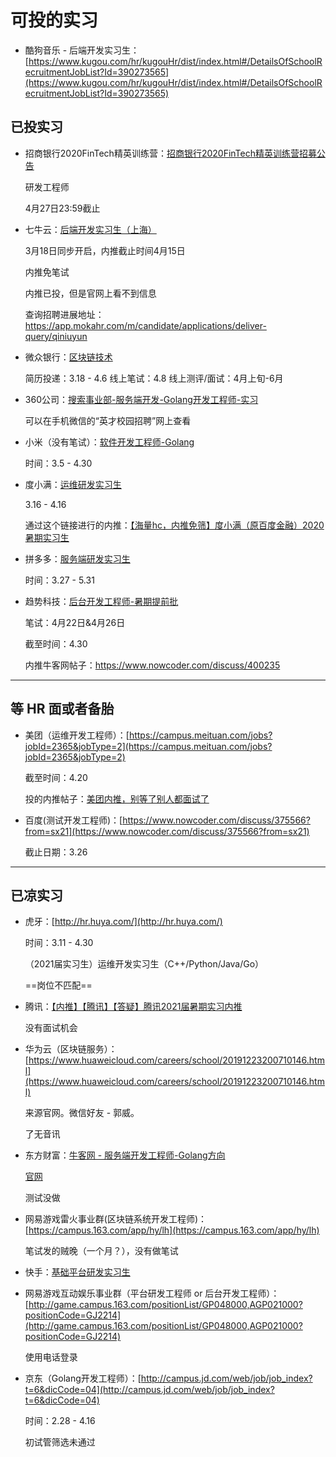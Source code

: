 # 可投的实习

- 酷狗音乐 - 后端开发实习生：[https://www.kugou.com/hr/kugouHr/dist/index.html#/DetailsOfSchoolRecruitmentJobList?Id=390273565](https://www.kugou.com/hr/kugouHr/dist/index.html#/DetailsOfSchoolRecruitmentJobList?Id=390273565)

## 已投实习

- 招商银行2020FinTech精英训练营：[招商银行2020FinTech精英训练营招募公告](https://www.nowcoder.com/discuss/402525?type=0&order=0&pos=4&page=1)

    研发工程师

    4月27日23:59截止

- 七牛云：[后端开发实习生（上海）](https://campus.qiniu.com/#/?_k=r8wlv8)

    3月18日同步开启，内推截止时间4月15日

    内推免笔试

    内推已投，但是官网上看不到信息

    查询招聘进展地址：https://app.mokahr.com/m/candidate/applications/deliver-query/qiniuyun

- 微众银行：[区块链技术](https://webank.cheng95.com/positions/intern)

    简历投递：3.18 - 4.6
    线上笔试：4.8
    线上测评/面试：4月上旬-6月

- 360公司：[搜索事业部-服务端开发-Golang开发工程师-实习](http://chrcmp.chinahr.com/views/2020-qihu360spring/job_intern.html)

    可以在手机微信的“英才校园招聘”网上查看

- 小米（没有笔试）：[软件开发工程师-Golang](https://app.mokahr.com/campus_apply/xiaomi/22018#/job/4444a46f-fc79-47cd-9e05-39a086f8011e?_k=1xe4vj)

    时间：3.5 - 4.30

- 度小满：[运维研发实习生](https://app.mokahr.com/campus_apply/duxiaoman/1482?sourceToken=94740460403eb13b93f179a0e69a8587#/job/0711a659-1ec5-4821-b965-27309d032582?_k=m8hc0l)

    3.16 - 4.16

    通过这个链接进行的内推：[【海量hc，内推免筛】度小满（原百度金融）2020暑期实习生](https://www.nowcoder.com/discuss/387950?type=post&order=time&pos=&page=8)

- 拼多多：[服务端研发实习生](https://pinduoduo.zhiye.com/zpdetail/620364777)

    时间：3.27 - 5.31

- 趋势科技：[后台开发工程师-暑期提前批](https://trendmicro.zhiye.com/zpdetail/190256748?r=2&p=&c=3201&d=&k=)

    笔试：4月22日&4月26日

    截至时间：4.30

    内推牛客网帖子：https://www.nowcoder.com/discuss/400235

---

## 等 HR 面或者备胎

- 美团（运维开发工程师）：[https://campus.meituan.com/jobs?jobId=2365&jobType=2](https://campus.meituan.com/jobs?jobId=2365&jobType=2)

    截至时间：4.20

    投的内推帖子：[美团内推，别等了别人都面试了](https://www.nowcoder.com/discuss/385245)

- 百度(测试开发工程师)：[https://www.nowcoder.com/discuss/375566?from=sx21](https://www.nowcoder.com/discuss/375566?from=sx21)

    截止日期：3.26

---

## 已凉实习

- 虎牙：[http://hr.huya.com/](http://hr.huya.com/)

    时间：3.11 - 4.30

    （2021届实习生）运维开发实习生（C++/Python/Java/Go）

    ==岗位不匹配==

- 腾讯：[【内推】【腾讯】【答疑】腾讯2021届暑期实习内推](https://www.nowcoder.com/discuss/379143?from=sx21)

    没有面试机会

- 华为云（区块链服务）：[https://www.huaweicloud.com/careers/school/20191223200710146.html](https://www.huaweicloud.com/careers/school/20191223200710146.html)

    来源官网。微信好友 - 郭威。

    了无音讯

- 东方财富：[牛客网 - 服务端开发工程师-Golang方向](https://www.nowcoder.com/job/546?jobIds=20245)

    [官网](https://eastmoney.zhiye.com/zpdetail/350290661?p=1%5E6&PageIndex=1)

    测试没做

- 网易游戏雷火事业群(区块链系统开发工程师)：[https://campus.163.com/app/hy/lh](https://campus.163.com/app/hy/lh)

    笔试发的贼晚（一个月？），没有做笔试

- 快手：[基础平台研发实习生](https://campus.kuaishou.cn/recruit/campus/e/#/campus/job-info/709)

- 网易游戏互动娱乐事业群（平台研发工程师 or 后台开发工程师）：[http://game.campus.163.com/positionList/GP048000,AGP021000?positionCode=GJ2214](http://game.campus.163.com/positionList/GP048000,AGP021000?positionCode=GJ2214)

    使用电话登录

- 京东（Golang开发工程师）：[http://campus.jd.com/web/job/job_index?t=6&dicCode=04](http://campus.jd.com/web/job/job_index?t=6&dicCode=04)

    时间：2.28 - 4.16

    初试管筛选未通过
